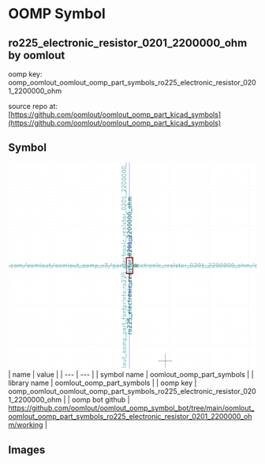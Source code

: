 # OOMP Symbol  
## ro225_electronic_resistor_0201_2200000_ohm  by oomlout  
  
oomp key: oomp_oomlout_oomlout_oomp_part_symbols_ro225_electronic_resistor_0201_2200000_ohm  
  
source repo at: [https://github.com/oomlout/oomlout_oomp_part_kicad_symbols](https://github.com/oomlout/oomlout_oomp_part_kicad_symbols)  
## Symbol  
  
[![working.png](working_600.png)](working.png)  
| name | value | 
| --- | --- | 
| symbol name | oomlout_oomp_part_symbols | 
| library name | oomlout_oomp_part_symbols | 
| oomp key | oomp_oomlout_oomlout_oomp_part_symbols_ro225_electronic_resistor_0201_2200000_ohm | 
| oomp bot github | https://github.com/oomlout/oomlout_oomp_symbol_bot/tree/main/oomlout_oomlout_oomp_part_symbols_ro225_electronic_resistor_0201_2200000_ohm/working | 
## Images  
